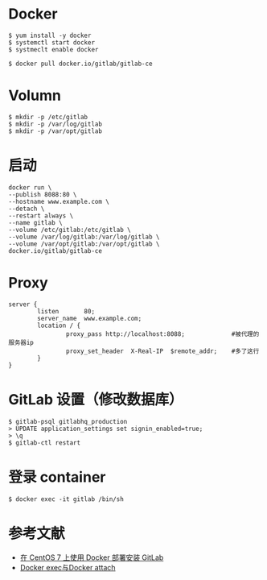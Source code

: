 # Docker
```
$ yum install -y docker
$ systemctl start docker
$ systmeclt enable docker

$ docker pull docker.io/gitlab/gitlab-ce
```

# Volumn
```
$ mkdir -p /etc/gitlab
$ mkdir -p /var/log/gitlab
$ mkdir -p /var/opt/gitlab
```

# 启动
```
docker run \
--publish 8088:80 \
--hostname www.example.com \
--detach \
--restart always \
--name gitlab \
--volume /etc/gitlab:/etc/gitlab \
--volume /var/log/gitlab:/var/log/gitlab \
--volume /var/opt/gitlab:/var/opt/gitlab \
docker.io/gitlab/gitlab-ce
```

# Proxy
```
server {
        listen       80;
        server_name  www.example.com;
        location / {
                proxy_pass http://localhost:8088;             #被代理的服务器ip
                proxy_set_header  X-Real-IP  $remote_addr;    #多了这行
        }
}
```

# GitLab 设置（修改数据库）
```
$ gitlab-psql gitlabhq_production
> UPDATE application_settings set signin_enabled=true;
> \q
$ gitlab-ctl restart
```

# 登录 container
```
$ docker exec -it gitlab /bin/sh
```


# 参考文献
- [在 CentOS 7 上使用 Docker 部署安装 GitLab](https://bbs.gitlab.com.cn/topic/39/%E5%9C%A8-centos-7-%E4%B8%8A%E4%BD%BF%E7%94%A8-docker-%E9%83%A8%E7%BD%B2%E5%AE%89%E8%A3%85-gitlab)
- [Docker exec与Docker attach](http://blog.csdn.net/halcyonbaby/article/details/46884605)
